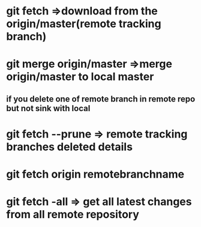 # git fetch =>download from the origin/master(remote tracking branch)
# git merge origin/master =>merge origin/master to local master
## if you delete one of remote branch in remote repo but not sink with local 
# git fetch --prune => remote tracking branches deleted details
# git fetch origin remotebranchname
# git fetch -all => get all latest changes from all remote repository

